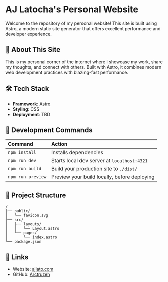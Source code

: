 # AJ Latocha's Personal Website

Welcome to the repository of my personal website! This site is built using Astro, a modern static site generator that offers excellent performance and developer experience.

## 🚀 About This Site

This is my personal corner of the internet where I showcase my work, share my thoughts, and connect with others. Built with Astro, it combines modern web development practices with blazing-fast performance.

## 🛠️ Tech Stack

- **Framework**: [Astro](https://astro.build)
- **Styling**: CSS
- **Deployment**: TBD

## 🧞 Development Commands

| Command                   | Action                                           |
| :------------------------ | :----------------------------------------------- |
| `npm install`             | Installs dependencies                            |
| `npm run dev`             | Starts local dev server at `localhost:4321`      |
| `npm run build`           | Build your production site to `./dist/`          |
| `npm run preview`         | Preview your build locally, before deploying     |

## 📂 Project Structure

```text
/
├── public/
│   └── favicon.svg
├── src/
│   ├── layouts/
│   │   └── Layout.astro
│   └── pages/
│       └── index.astro
└── package.json
```

## 🔗 Links

- Website: [ajlato.com](http://ajlato.com)
- GitHub: [Arctruzeh](https://github.com/Arctruzeh)
